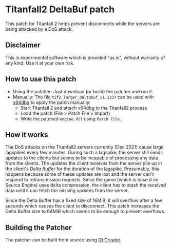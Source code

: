 # Titanfall2 DeltaBuf patch
This patch for Titanfall 2 helps prevent disconnects while the servers are being attacked by a DoS attack.
## Disclaimer
This is experimental software which is provided "as is", without warranty of any kind.
Use it at your own risk.

## How to use this patch
- Using the patcher: Just download (or build) the patcher and run it.
- Manually: The file `tif2_larger_deltabuf_v1.1337` can be used with [x64dbg](https://x64dbg.com/) to apply the patch manually:
  - Start Titanfall 2 and attach x64dbg to the Titanfall2 process
  - Load the patch (File > Patch File > Import)
  - Write the patched `engine.dll` using `Patch File`.

## How it works
The DoS attacks on the Titanfall2 servers currently (Dec 2021) cause large lagspikes every few minutes.
During such a lagspike, the server still sends updates to the clients but seems to be incapable of processing any data from the clients.
The updates the client receives from the server pile up in the client's *Delta Buffer* for the duration of the lagspike.
Presumably, this happens because some of these updates are lost and the server can't respond to retransmission requests. Since the game (which is base d on Source Engine) uses delta compression, the client has to stash the received data until it can fetch the missing updates from the server.

Since the Delta Buffer has a fixed size of 16MiB, it will overflow after a few seconds which causes the client to disconnect.
This patch increases the Delta Buffer size to 64MiB which seems to be enough to prevent overflows.

## Building the Patcher
The patcher can be built from source using [Qt Creator](https://www.qt.io/download-open-source).
